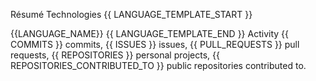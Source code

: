 Résumé
Technologies
{{ LANGUAGE_TEMPLATE_START }}

{{LANGUAGE_NAME}} {{ LANGUAGE_TEMPLATE_END }}
Activity
{{ COMMITS }} commits,
{{ ISSUES }} issues,
{{ PULL_REQUESTS }} pull requests,
{{ REPOSITORIES }} personal projects,
{{ REPOSITORIES_CONTRIBUTED_TO }} public repositories contributed to.
